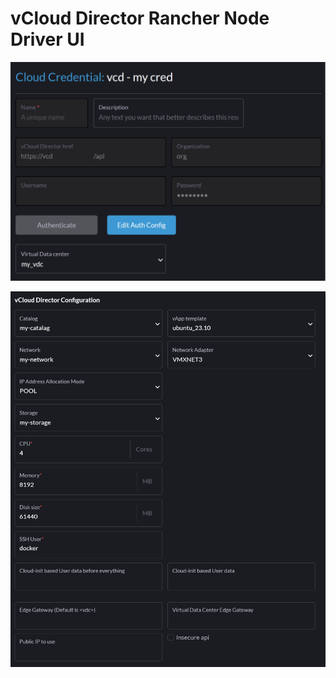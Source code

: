 # vCloud Director Rancher Node Driver UI

![Cloud](cloud-credential.png?raw=true "Cloud")

![Machine](machine-config.png?raw=true "Machine")